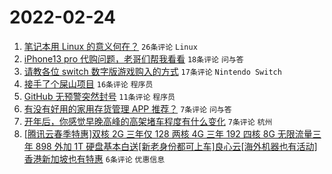# 2022-02-24

1. [笔记本用 Linux 的意义何在？](https://www.v2ex.com/t/836078) `26条评论` `Linux`
1. [iPhone13 pro 代购问题，老哥们帮我看看](https://www.v2ex.com/t/836073) `18条评论` `问与答`
1. [请教各位 switch 数字版游戏购入的方式](https://www.v2ex.com/t/836080) `17条评论` `Nintendo Switch`
1. [接手了个屎山项目](https://www.v2ex.com/t/836084) `16条评论` `程序员`
1. [GitHub 无预警突然封号](https://www.v2ex.com/t/836086) `11条评论` `程序员`
1. [有没有好用的家用存货管理 APP 推荐？](https://www.v2ex.com/t/836082) `7条评论` `问与答`
1. [开年后，你感觉早晚高峰的高架堵车程度有什么变化](https://www.v2ex.com/t/836076) `7条评论` `杭州`
1. [[腾讯云春季特惠]双核 2G 三年仅 128 两核 4G 三年 192 四核 8G 无限流量三年 898 外加 1T 硬盘基本白送[新老身份都可上车]良心云[海外机器也有活动]香港新加坡也有特惠](https://www.v2ex.com/t/836077) `6条评论` `优惠信息`
